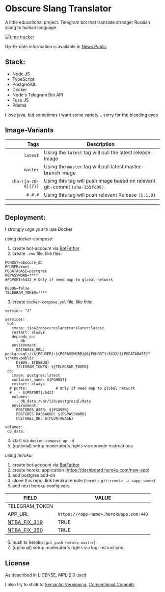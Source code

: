 # Obscure Slang Translator

A little educational project. Telegram bot that translate stranger Russian slang to human language

[![time tracker](https://wakatime.com/badge/github/ijo42/ObscureSlangTranslator.svg)](https://wakatime.com/badge/github/ijo42/ObscureSlangTranslator)

Up-to-date information is available in [News Public](https://t.me/obscurenews)

## Stack:

* Node.JS
* TypeScript
* PostgreSQL
* Docker
* Node's Telegram Bot API
* Fuse.JS
* Prisma

I love java, but sometimes I want some variety... sorry for the bleeding eyes

## Image-Variants

|                Tags | Description                                                                 |
|--------------------:|-----------------------------------------------------------------------------|
|            `latest` | Using the `latest` tag will pull the latest release image                   |
|            `master` | Using the `master` tag will pull latest master-branch image                 |
| `sha-([a-z0-9]{7})` | Using this tag will push image based on relevant git-commit `(sha-155fc99)` |
|             `#.#.#` | Using this tag will push relevant Release `(1.1.0)`                         |

------

## Deployment:

I strongly urge you to use Docker

*using docker-compose:*

1. create bot-account via [BotFather](https://telegram.me/BotFather)
2. create `.env` file. like this:

```
PGHOST=obscure_db
PGUSER=root
PGDATABASE=postgres
PGPASSWORD=****
#PGPORT=5432 # Only if need map to global network

DEBUG=false
TELEGRAM_TOKEN=****
```

3. create `docker-compose.yml` file. like this:

 ```
version: "2"

services:
  bot:
    image: ijo42/obscureslangtranslator:latest
    restart: always
    depends_on:
      - db
    environment:
      DATABASE_URL: postgresql://${PGUSER}:${PGPASSWORD}@${PGHOST}:5432/${PGDATABASE}?schema=public
      DEBUG: ${DEBUG}
      TELEGRAM_TOKEN: ${TELEGRAM_TOKEN}
  db:
    image: postgres:latest
    container_name: ${PGHOST}
    restart: always
   # ports:             # Only if need map to global network
   #   - ${PGPORT}:5432
    volumes:
      - db_data:/var/lib/postgresql/data
    environment:
      POSTGRES_USER: ${PGUSER}
      POSTGRES_PASSWORD: ${PGPASSWORD}
      POSTGRES_DB: ${PGDATABASE}

volumes:
  db_data:
 ```

4. start via `docker-compose up -d`
5. (optional) setup moderator's rights via console-instructions


*using heroku:*

1. create bot-account via [BotFather](https://telegram.me/BotFather)
2. create heroku application (https://dashboard.heroku.com/new-app)
3. add postgres add-on
4. clone this repo, link heroku remote (`heroku git:remote -a <app-name>`)
5. add next heroku config vars

| FIELD                                                                     | VALUE                                  |
|---------------------------------------------------------------------------|----------------------------------------|
| TELEGRAM_TOKEN                                                            | <bot-token>                            |
| APP_URL                                                                   | `https://<app-name>.herokuapp.com:443` |
| [NTBA_FIX_319](https://github.com/yagop/node-telegram-bot-api/issues/319) | TRUE                                   |
| [NTBA_FIX_350](https://github.com/yagop/node-telegram-bot-api/issues/350) | TRUE                                   |
6. push to heroku (`git push heroku master`)
5. (optional) setup moderator's rights via log-instructions


## License

As described in [LICENSE](https://github.com/ijo42/ObscureSlangTranslator/blob/master/LICENSE), MPL-2.0 used

I also try to stick to [Semantic Versioning](https://semver.org/), [Conventional Commits](https://www.conventionalcommits.org/en/v1.0.0/)

